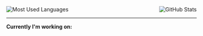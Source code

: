 
<div style="display: flex; justify-content: space-between; align-items: center;">
    <div align="center"><img src="https://github-readme-stats.vercel.app/api/top-langs/?username=orginux&layout=compact&hide=html&theme=tokyonight" alt="Most Used Languages" /></div>
    <div align="center"><img src="https://github-readme-stats.vercel.app/api?username=orginux&show_icons=true&count_private=true&theme=tokyonight&show=reviews&hide_rank=false&rank_icon=github" alt="GitHub Stats" /></div>
    
</div>

<hr>

**Currently I'm working on:**
